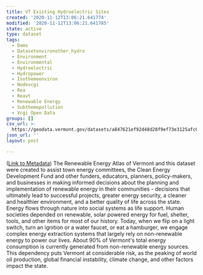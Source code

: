 ```yaml
---
title: VT Existing Hydroelectric Sites
created: '2020-11-12T13:06:21.641774'
modified: '2020-11-12T13:06:21.641785'
state: active
type: dataset
tags:
  - Dams
  - Datasetenvironother_hydro
  - Environment
  - Environmental
  - Hydroelectric
  - Hydropower
  - Isothemeenviron
  - Nodevcgi
  - Rea
  - Reavt
  - Renewable Energy
  - Subthemepollution
  - Vcgi Open Data
groups: []
csv_url: >-
  https://geodata.vermont.gov/datasets/a847621ef92d48d28f9ef73e3125afc0_25.csv?outSR=%7B%22latestWkid%22%3A32145%2C%22wkid%22%3A32145%7D
json_url: ''
layout: post

---
```

(<a href='http://maps.vcgi.vermont.gov/gisdata/metadata/EnvironOther_HYDRO.htm' target='_blank'>Link to Metadata</a>) The Renewable Energy Atlas of Vermont and this dataset were created to assist town energy committees, the Clean Energy Development Fund and other funders, educators, planners, policy-makers, and businesses in making informed decisions about the planning and implementation of renewable energy in their communities - decisions that ultimately lead to successful projects, greater energy security, a cleaner and healthier environment, and a better quality of life across the state. Energy flows through nature into social systems as life support. Human societies depended on renewable, solar powered energy for fuel, shelter, tools, and other items for most of our history. Today, when we flip on a light switch, turn an ignition or a water faucet, or eat a hamburger, we engage complex energy extraction systems that largely rely on non-renewable energy to power our lives. About 90% of Vermont's total energy consumption is currently generated from non-renewable energy sources. This dependency puts Vermont at considerable risk, as the peaking of world oil production, global financial instability, climate change, and other factors impact the state.
